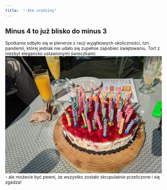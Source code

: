 ```yaml
---
title:  "-4te urodziny"
---
```


## Minus 4 to już blisko do minus 3

Spotkanie odbyło się w plenerze z racji wyjątkowych okoliczności, tzn. pandemii, której jednak nie udało się zupełnie zapobiec świętowaniu. Tort z niezbyt elegancko ustawionymi świeczkami: ![Tort dla -4lo latka](/assets/-4_post.jpg) - ale możecie być pewni, że wszystko zostało skrupulatnie przeliczone i się zgadza!